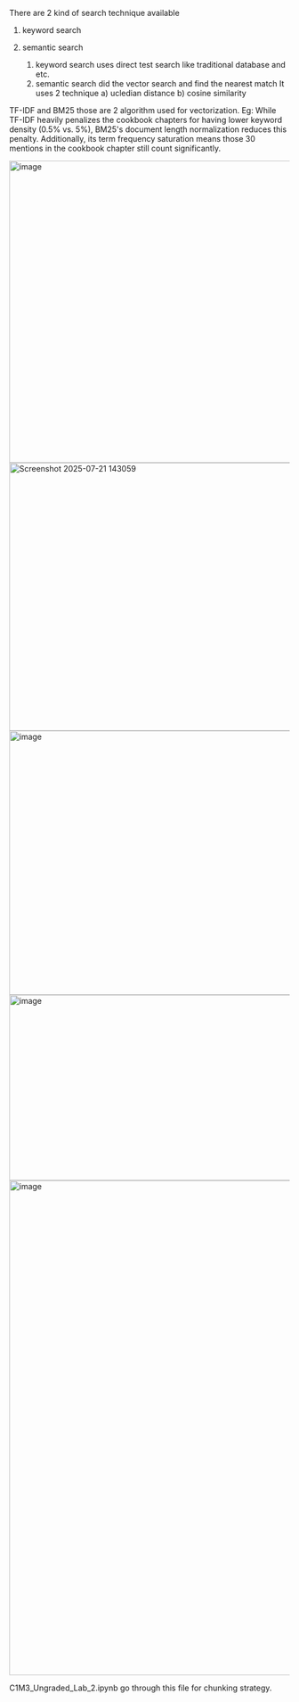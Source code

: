 There are 2 kind of search technique available
1) keyword search
2) semantic search

   1) keyword search uses direct test search like traditional database and etc.
   2) semantic search did the vector search and find the nearest match
      It uses 2 technique
      a) ucledian distance
      b) cosine similarity

TF-IDF and BM25 those are 2 algorithm used for vectorization.
Eg: While TF-IDF heavily penalizes the cookbook chapters for having lower keyword density (0.5% vs. 5%), BM25's document length normalization reduces this penalty. Additionally, its term frequency saturation means those 30 mentions in the cookbook chapter still count significantly.

<img width="975" height="542" alt="image" src="https://github.com/user-attachments/assets/bebfc532-a545-43ec-87b9-60ac756e4807" />
<img width="1048" height="481" alt="Screenshot 2025-07-21 143059" src="https://github.com/user-attachments/assets/d2d981bf-fad8-40e5-afee-47d3e9654249" />
<img width="1032" height="474" alt="image" src="https://github.com/user-attachments/assets/8a21abdb-0994-4e54-9be7-25005be8245d" />
<img width="996" height="333" alt="image" src="https://github.com/user-attachments/assets/f603e6ef-e5fe-4fb8-8844-73d7fd930450" />

<img width="1391" height="888" alt="image" src="https://github.com/user-attachments/assets/d5152181-cf32-46c6-8750-3548c14eff5a" />

C1M3_Ungraded_Lab_2.ipynb go through this file for chunking strategy.
